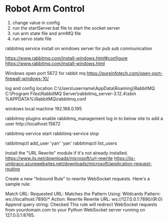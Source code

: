 # Robot Arm Control

1. change value in config
2. run the startServer.bat file to start the socket server
3. run arm state file and armMQ file
4. run servo state file


rabbitmq service install on windows server for pub sub communication

https://www.rabbitmq.com/install-windows.html#configure
https://www.rabbitmq.com/install-windows.html

Windows open port 5672 for rabbit mq 
https://pureinfotech.com/open-port-firewall-windows-10/

log and config location
C:\Users\username\AppData\Roaming\RabbitMQ
C:\Program Files\RabbitMQ Server\rabbitmq_server-3.12.4\sbin
%APPDATA%\RabbitMQ\rabbitmq.conf

windows local machine 192.168.0.195

rabbitmq-plugins enable rabbitmq_management
log in to below site to add a user 
http://localhost:15672

rabbitmq-service start
rabbitmq-service stop


rabbitmqctl add_user 'yan' 'yan'
rabbitmqctl list_users

Install the "URL Rewrite" module if it's not already installed.
https://www.iis.net/downloads/microsoft/url-rewrite
https://iis-umbraco.azurewebsites.net/downloads/microsoft/application-request-routing

Create a new "Inbound Rule" to rewrite WebSocket requests. Here's a sample rule:

Match URL: Requested URL: Matches the Pattern
Using: Wildcards
Pattern: ws://localhost:7890/*
Action: Rewrite
Rewrite URL: ws://127.0.0.1:7890/{R:0}
Append query string: Checked
This rule will redirect WebSocket requests from yourdomain.com to your Python WebSocket server running on 127.0.0.1:8765.

